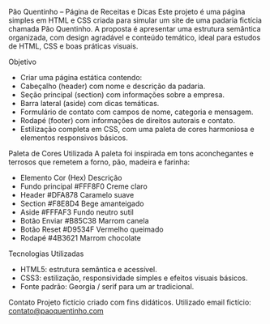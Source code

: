 Pão Quentinho – Página de Receitas e Dicas
Este projeto é uma página simples em HTML e CSS criada para simular um site de uma padaria fictícia chamada Pão Quentinho. A proposta é apresentar uma estrutura semântica organizada, com design agradável e conteúdo temático, ideal para estudos de HTML, CSS e boas práticas visuais.

Objetivo
- Criar uma página estática contendo:
- Cabeçalho (header) com nome e descrição da padaria.
- Seção principal (section) com informações sobre a empresa.
- Barra lateral (aside) com dicas temáticas.
- Formulário de contato com campos de nome, categoria e mensagem.
- Rodapé (footer) com informações de direitos autorais e contato.
- Estilização completa em CSS, com uma paleta de cores harmoniosa e elementos responsivos básicos.

Paleta de Cores Utilizada
A paleta foi inspirada em tons aconchegantes e terrosos que remetem a forno, pão, madeira e farinha:
- Elemento	Cor (Hex)	Descrição
- Fundo principal	#FFF8F0	Creme claro
- Header	#DFA878	Caramelo suave
- Section	#F8E8D4	Bege amanteigado
- Aside	#FFFAF3	Fundo neutro sutil
- Botão Enviar	#B85C38	Marrom canela
- Botão Reset	#D9534F	Vermelho queimado
- Rodapé	#4B3621	Marrom chocolate

Tecnologias Utilizadas
- HTML5: estrutura semântica e acessível.
- CSS3: estilização, responsividade simples e efeitos visuais básicos.
- Fonte padrão: Georgia / serif para um ar tradicional.

Contato
Projeto fictício criado com fins didáticos.
Utilizado email fictício: contato@paoquentinho.com
